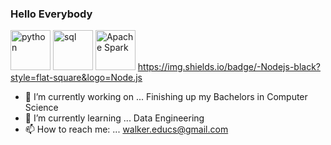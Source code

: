 ### Hello Everybody
<a href="https://emoji.gg/emoji/1887_python"><img src="https://cdn3.emoji.gg/emojis/1887_python.png" width="64px" height="64px" alt="python"></a>
<a href="https://emoji.gg/emoji/5752-sql"><img src="https://cdn3.emoji.gg/emojis/5752-sql.png" width="64px" height="64px" alt="sql"></a>
<a href="https://emoji.gg/emoji/APACHE_SPARK_EMOJI_ID"><img src="https://github.com/WCM-CS/WCM-CS/assets/109036545/a710a48c-3422-4be5-b844-6fe0b3cc9338" width="64px" height="64px" alt="Apache Spark"></a>
https://img.shields.io/badge/-Nodejs-black?style=flat-square&logo=Node.js

- 🔭 I’m currently working on ... Finishing up my Bachelors in Computer Science
- 🌱 I’m currently learning ... Data Engineering
- 📫 How to reach me: ... walker.educs@gmail.com





<!--
**WCM-CS/WCM-CS** is a ✨ _special_ ✨ repository because its `README.md` (this file) appears on your GitHub profile.

Here are some ideas to get you started:

- 🔭 I’m currently working on ...
- 🌱 I’m currently learning ...
- 👯 I’m looking to collaborate on ...
- 🤔 I’m looking for help with ...
- 💬 Ask me about ...
- 📫 How to reach me: ...
- 😄 Pronouns: ...
- ⚡ Fun fact: ...
-->
